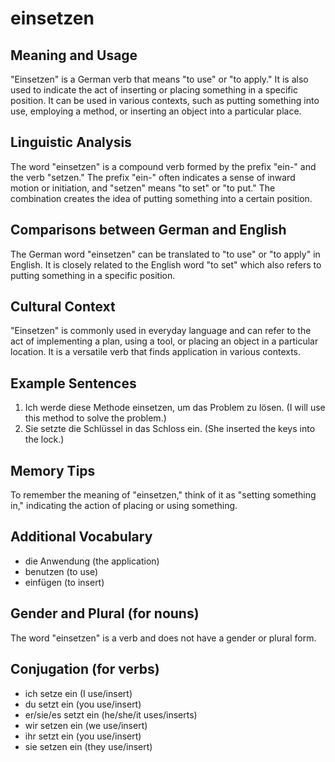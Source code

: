 # einsetzen
## Meaning and Usage
"Einsetzen" is a German verb that means "to use" or "to apply." It is also used to indicate the act of inserting or placing something in a specific position. It can be used in various contexts, such as putting something into use, employing a method, or inserting an object into a particular place.

## Linguistic Analysis
The word "einsetzen" is a compound verb formed by the prefix "ein-" and the verb "setzen." The prefix "ein-" often indicates a sense of inward motion or initiation, and "setzen" means "to set" or "to put." The combination creates the idea of putting something into a certain position. 

## Comparisons between German and English
The German word "einsetzen" can be translated to "to use" or "to apply" in English. It is closely related to the English word "to set" which also refers to putting something in a specific position.

## Cultural Context
"Einsetzen" is commonly used in everyday language and can refer to the act of implementing a plan, using a tool, or placing an object in a particular location. It is a versatile verb that finds application in various contexts.

## Example Sentences
1. Ich werde diese Methode einsetzen, um das Problem zu lösen. (I will use this method to solve the problem.)
2. Sie setzte die Schlüssel in das Schloss ein. (She inserted the keys into the lock.)

## Memory Tips
To remember the meaning of "einsetzen," think of it as "setting something in," indicating the action of placing or using something.

## Additional Vocabulary
- die Anwendung (the application)
- benutzen (to use)
- einfügen (to insert)

## Gender and Plural (for nouns)
The word "einsetzen" is a verb and does not have a gender or plural form.

## Conjugation (for verbs)
- ich setze ein (I use/insert)
- du setzt ein (you use/insert)
- er/sie/es setzt ein (he/she/it uses/inserts)
- wir setzen ein (we use/insert)
- ihr setzt ein (you use/insert)
- sie setzen ein (they use/insert)